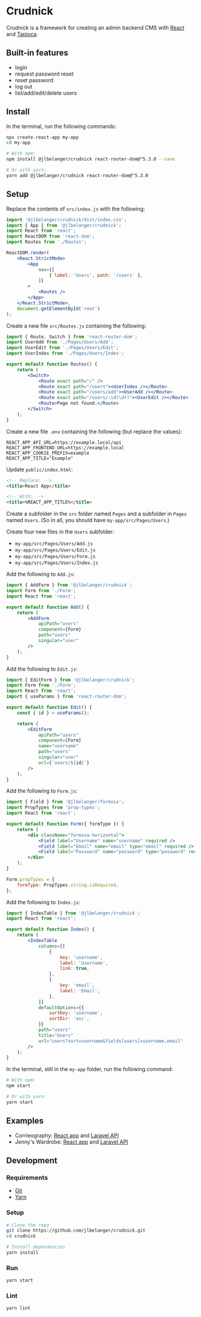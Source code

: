 # Crudnick

Crudnick is a framework for creating an admin backend CMS with [React](https://www.npmjs.com/package/react) and [Tapioca](https://github.com/jlbelanger/tapioca).

## Built-in features

- login
- request password reset
- reset password
- log out
- list/add/edit/delete users

## Install

In the terminal, run the following commands:

``` bash
npx create-react-app my-app
cd my-app

# With npm:
npm install @jlbelanger/crudnick react-router-dom@^5.3.0 --save

# Or with yarn:
yarn add @jlbelanger/crudnick react-router-dom@^5.3.0
```

## Setup

Replace the contents of `src/index.js` with the following:

``` jsx
import '@jlbelanger/crudnick/dist/index.css';
import { App } from '@jlbelanger/crudnick';
import React from 'react';
import ReactDOM from 'react-dom';
import Routes from './Routes';

ReactDOM.render(
	<React.StrictMode>
		<App
			nav={[
				{ label: 'Users', path: '/users' },
			]}
		>
			<Routes />
		</App>
	</React.StrictMode>,
	document.getElementById('root')
);
```

Create a new file `src/Routes.js` containing the following:

``` jsx
import { Route, Switch } from 'react-router-dom';
import UserAdd from './Pages/Users/Add';
import UserEdit from './Pages/Users/Edit';
import UserIndex from './Pages/Users/Index';

export default function Routes() {
	return (
		<Switch>
			<Route exact path="/" />
			<Route exact path="/users"><UserIndex /></Route>
			<Route exact path="/users/add"><UserAdd /></Route>
			<Route exact path="/users/:id(\d+)"><UserEdit /></Route>
			<Route>Page not found.</Route>
		</Switch>
	);
}
```

Create a new file `.env` containing the following (but replace the values):

```
REACT_APP_API_URL=https://example.local/api
REACT_APP_FRONTEND_URL=https://example.local
REACT_APP_COOKIE_PREFIX=example
REACT_APP_TITLE="Example"
```

Update `public/index.html`:

``` html
<!-- Replace: -->
<title>React App</title>

<!-- With: -->
<title>%REACT_APP_TITLE%</title>
```

Create a subfolder in the `src` folder named `Pages` and a subfolder in `Pages` named `Users`. (So in all, you should have `my-app/src/Pages/Users`.)

Create four new files in the `Users` subfolder:

- `my-app/src/Pages/Users/Add.js`
- `my-app/src/Pages/Users/Edit.js`
- `my-app/src/Pages/Users/Form.js`
- `my-app/src/Pages/Users/Index.js`

Add the following to `Add.js`:

``` jsx
import { AddForm } from '@jlbelanger/crudnick';
import Form from './Form';
import React from 'react';

export default function Add() {
	return (
		<AddForm
			apiPath="users"
			component={Form}
			path="users"
			singular="user"
		/>
	);
}
```

Add the following to `Edit.js`:

``` jsx
import { EditForm } from '@jlbelanger/crudnick';
import Form from './Form';
import React from 'react';
import { useParams } from 'react-router-dom';

export default function Edit() {
	const { id } = useParams();

	return (
		<EditForm
			apiPath="users"
			component={Form}
			name="username"
			path="users"
			singular="user"
			url={`users/${id}`}
		/>
	);
}
```

Add the following to `Form.js`:

``` jsx
import { Field } from '@jlbelanger/formosa';
import PropTypes from 'prop-types';
import React from 'react';

export default function Form({ formType }) {
	return (
		<div className="formosa-horizontal">
			<Field label="Username" name="username" required />
			<Field label="Email" name="email" type="email" required />
			<Field label="Password" name="password" type="password" required={formType === 'add'} />
		</div>
	);
}

Form.propTypes = {
	formType: PropTypes.string.isRequired,
};
```

Add the following to `Index.js`:

``` jsx
import { IndexTable } from '@jlbelanger/crudnick';
import React from 'react';

export default function Index() {
	return (
		<IndexTable
			columns={[
				{
					key: 'username',
					label: 'Username',
					link: true,
				},
				{
					key: 'email',
					label: 'Email',
				},
			]}
			defaultOptions={{
				sortKey: 'username',
				sortDir: 'asc',
			}}
			path="users"
			title="Users"
			url="users?sort=username&fields[users]=username,email"
		/>
	);
}
```

In the terminal, still in the `my-app` folder, run the following command:

``` bash
# With npm:
npm start

# Or with yarn:
yarn start
```

## Examples

- Corrieography: [React app](https://github.com/jlbelanger/corrie-admin) and [Laravel API](https://github.com/jlbelanger/corrie)
- Jenny's Wardrobe: [React app](https://github.com/jlbelanger/wardrobe-admin) and [Laravel API](https://github.com/jlbelanger/wardrobe)

## Development

### Requirements

- [Git](https://git-scm.com/)
- [Yarn](https://classic.yarnpkg.com/en/docs/install)

### Setup

``` bash
# Clone the repo
git clone https://github.com/jlbelanger/crudnick.git
cd crudnick

# Install dependencies
yarn install
```

### Run

``` bash
yarn start
```

### Lint

``` bash
yarn lint
```
